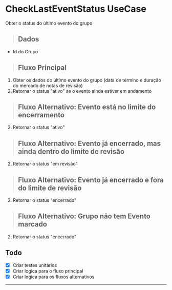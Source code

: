 # CheckLastEventStatus UseCase

Obter o status do último evento do grupo

> ## Dados
* Id do Grupo

> ## Fluxo Principal
1. Obter os dados do último evento do grupo (data de término e duração do mercado de notas de revisão)
2. Retornar o status "ativo" se o evento ainda estiver em andamento

> ## Fluxo Alternativo: Evento está no limite do encerramento
2. Retornar o status "ativo"

> ## Fluxo Alternativo: Evento já encerrado, mas ainda dentro do limite de revisão
2. Retornar o status "em revisão"

> ## Fluxo Alternativo: Evento já encerrado e fora do limite de revisão
2. Retornar o status "encerrado"

> ## Fluxo Alternativo: Grupo não tem Evento marcado
2. Retornar o status "encerrado"

## Todo

* [x] Criar testes unitários
* [x] Criar logica para o fluxo principal
* [x] Criar logica para os fluxos alternativos

---
